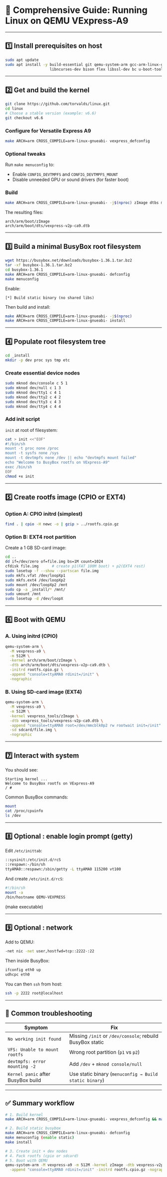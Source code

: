 # 🧩 Comprehensive Guide: Running Linux on QEMU VExpress-A9

---

## 1️⃣ Install prerequisites on host

```bash
sudo apt update
sudo apt install -y build-essential git qemu-system-arm gcc-arm-linux-gnueabi \
                    libncurses-dev bison flex libssl-dev bc u-boot-tools cpio
```

---

## 2️⃣ Get and build the kernel

```bash
git clone https://github.com/torvalds/linux.git
cd linux
# Choose a stable version (example: v6.6)
git checkout v6.6
```

### Configure for Versatile Express A9

```bash
make ARCH=arm CROSS_COMPILE=arm-linux-gnueabi- vexpress_defconfig
```

### Optional tweaks

Run `make menuconfig` to:

* Enable `CONFIG_DEVTMPFS` and `CONFIG_DEVTMPFS_MOUNT`
* Disable unneeded GPU or sound drivers (for faster boot)

### Build

```bash
make ARCH=arm CROSS_COMPILE=arm-linux-gnueabi- -j$(nproc) zImage dtbs modules
```

The resulting files:

```
arch/arm/boot/zImage
arch/arm/boot/dts/vexpress-v2p-ca9.dtb
```

---

## 3️⃣ Build a minimal BusyBox root filesystem

```bash
wget https://busybox.net/downloads/busybox-1.36.1.tar.bz2
tar -xf busybox-1.36.1.tar.bz2
cd busybox-1.36.1
make ARCH=arm CROSS_COMPILE=arm-linux-gnueabi- defconfig
make menuconfig
```

Enable:

```
[*] Build static binary (no shared libs)
```

Then build and install:

```bash
make ARCH=arm CROSS_COMPILE=arm-linux-gnueabi- -j$(nproc)
make ARCH=arm CROSS_COMPILE=arm-linux-gnueabi- install
```

---

## 4️⃣ Populate root filesystem tree

```bash
cd _install
mkdir -p dev proc sys tmp etc
```

### Create essential device nodes

```bash
sudo mknod dev/console c 5 1
sudo mknod dev/null c 1 3
sudo mknod dev/tty1 c 4 1
sudo mknod dev/tty2 c 4 2
sudo mknod dev/tty3 c 4 3
sudo mknod dev/tty4 c 4 4
```

### Add init script

`init` at root of filesystem:

```bash
cat > init <<"EOF"
#!/bin/sh
mount -t proc none /proc
mount -t sysfs none /sys
mount -t devtmpfs none /dev || echo "devtmpfs mount failed"
echo "Welcome to BusyBox rootfs on VExpress-A9"
exec /bin/sh
EOF
chmod +x init
```

---

## 5️⃣ Create rootfs image (CPIO or EXT4)

### Option A: CPIO initrd (simplest)

```bash
find . | cpio -H newc -o | gzip > ../rootfs.cpio.gz
```

### Option B: EXT4 root partition

Create a 1 GB SD-card image:

```bash
cd ..
dd if=/dev/zero of=file.img bs=1M count=1024
cfdisk file.img      # create p1(FAT 100M boot) + p2(EXT4 rest)
sudo losetup -f --show --partscan file.img
sudo mkfs.vfat /dev/loopXp1
sudo mkfs.ext4 /dev/loopXp2
sudo mount /dev/loopXp2 /mnt
sudo cp -a _install/* /mnt/
sudo umount /mnt
sudo losetup -d /dev/loopX
```

---

## 6️⃣ Boot with QEMU

### A. Using initrd (CPIO)

```bash
qemu-system-arm \
  -M vexpress-a9 \
  -m 512M \
  -kernel arch/arm/boot/zImage \
  -dtb arch/arm/boot/dts/vexpress-v2p-ca9.dtb \
  -initrd rootfs.cpio.gz \
  -append "console=ttyAMA0 rdinit=/init" \
  -nographic
```

### B. Using SD-card image (EXT4)

```bash
qemu-system-arm \
  -M vexpress-a9 \
  -m 512M \
  -kernel vexpress_tools/zImage \
  -dtb vexpress_tools/vexpress-v2p-ca9.dtb \
  -append "console=ttyAMA0 root=/dev/mmcblk0p2 rw rootwait init=/init" \
  -sd sdcard/file.img \
  -nographic
```

---

## 7️⃣ Interact with system

You should see:

```
Starting kernel ...
Welcome to BusyBox rootfs on VExpress-A9
/ #
```

Common BusyBox commands:

```bash
mount
cat /proc/cpuinfo
ls /dev
```

---

## 8️⃣ Optional : enable login prompt (getty)

Edit `/etc/inittab`:

```bash
::sysinit:/etc/init.d/rcS
::respawn:-/bin/sh
ttyAMA0::respawn:/sbin/getty -L ttyAMA0 115200 vt100
```

And create `/etc/init.d/rcS`:

```bash
#!/bin/sh
mount -a
/bin/hostname QEMU-VEXPRESS
```

(make executable)

---

## 9️⃣ Optional : network

Add to QEMU:

```bash
-net nic -net user,hostfwd=tcp::2222-:22
```

Then inside BusyBox:

```bash
ifconfig eth0 up
udhcpc eth0
```

You can then `ssh` from host:

```bash
ssh -p 2222 root@localhost
```

---

## 🔧 Common troubleshooting

| Symptom                            | Fix                                                       |
| ---------------------------------- | --------------------------------------------------------- |
| `No working init found`            | Missing `/init` or `/dev/console`; rebuild BusyBox static |
| `VFS: Unable to mount rootfs`      | Wrong root partition (`p1` vs `p2`)                       |
| `devtmpfs: error mounting -2`      | Add `/dev` + `mknod console/null`                         |
| `Kernel panic` after BusyBox build | Use static binary (`menuconfig → Build static binary`)    |

---

## ✅ Summary workflow

```bash
# 1. Build kernel
make ARCH=arm CROSS_COMPILE=arm-linux-gnueabi- vexpress_defconfig && make zImage dtbs -j$(nproc)

# 2. Build static busybox
make ARCH=arm CROSS_COMPILE=arm-linux-gnueabi- defconfig
make menuconfig (enable static)
make install

# 3. Create init + dev nodes
# 4. Pack rootfs (cpio or sdcard)
# 5. Boot with QEMU
qemu-system-arm -M vexpress-a9 -m 512M -kernel zImage -dtb vexpress-v2p-ca9.dtb \
  -append "console=ttyAMA0 rdinit=/init" -initrd rootfs.cpio.gz -nographic
```
